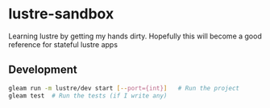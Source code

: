# lustre-sandbox

Learning lustre by getting my hands dirty.
Hopefully this will become a good reference for stateful lustre apps

## Development

```sh
gleam run -m lustre/dev start [--port={int}]   # Run the project
gleam test  # Run the tests (if I write any)
```
